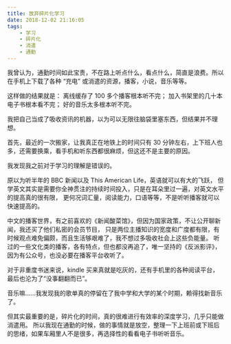 ```yaml
---
title: 放弃碎片化学习
date: 2018-12-02 21:16:05
tags:
    - 学习
    - 碎片化
    - 消遣
    - 通勤
---
```


我曾认为，通勤时间如此宝贵，不在路上听点什么，看点什么，简直是浪费。所以在手机上下载了各种 “充电” 或消遣的资源，播客，小说，音乐等等。

这样做的结果就是：
离线缓存了 100 多个播客根本听不完；
加入书架里的几十本电子书根本看不完；
好的音乐太多根本听不完。

我把自己当成了吸收资讯的机器，以为可以无限往脑袋里塞东西，但结果并不理想。

首先，最近的一次搬家，让我真正在地铁上的时间只有 30 分钟左右，上下班人也多，还需要换乘，看手机和听东西都很麻烦，但这还不是主要的原因。

我发现我之前对于学习的理解是错误的。

原以为听半年的 BBC 新闻以及 This American Life，英语就可以有大的飞跃，
但学英文其实是需要你全神贯注的持续时间投入，只是在耳朵里过一遍，对英文水平的提高真的很有限，
更何况词汇量，阅读能力，口语等等，不是听听播客就可以快速提高的。

中文的播客世界，有之前喜欢的《新闻酸菜馆》，但因为国家政策，不让公开聊新闻，我还买了他们私密的会员节目，
只是两位主播知识的宽度和广度都有限，有时候观点难免偏颇，而且生活够艰难了，我不想过多吸收社会上这些负能量。
听过的一些文化类的播客，各有特点，但也都没再追了，唯一坚持的《反派影评》，因为有公众号，也没必要在播客平台收听了。

对于非重度书迷来说，kindle 买来真就是吃灰的，还有手机里的各种阅读平台，最后也沦为了“没事翻翻而已”。

音乐嘛……我发现我的歌单真的停留在了我中学和大学的某个时期，赖得找新音乐了。


但其实最重要的是，碎片化的时间，真的很难进行有效率的深度学习，几乎只能做消遣用。
所以我现在通勤的时候，做的事情就是放空，整理一下上班前或下班后的思绪，如果车厢里人不是很多，再选择性的看看电子书听听音乐。